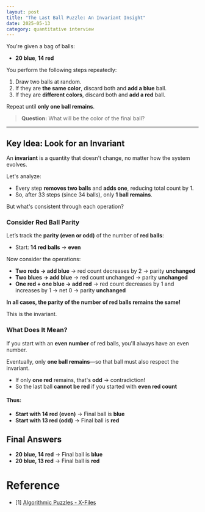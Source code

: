 ```yaml
---
layout: post
title: "The Last Ball Puzzle: An Invariant Insight"
date: 2025-05-13
category: quantitative interview
---
```


You're given a bag of balls:

- **20 blue**, **14 red**

You perform the following steps repeatedly:

1. Draw two balls at random.
2. If they are **the same color**, discard both and **add a blue** ball.
3. If they are **different colors**, discard both and **add a red** ball.

Repeat until **only one ball remains**.

> **Question:** What will be the color of the final ball?

---

## Key Idea: Look for an Invariant

An **invariant** is a quantity that doesn't change, no matter how the system evolves.

Let's analyze:

- Every step **removes two balls** and **adds one**, reducing total count by 1.
- So, after 33 steps (since 34 balls), only **1 ball remains**.

But what's consistent through each operation?

### Consider Red Ball Parity

Let’s track the **parity (even or odd)** of the number of **red balls**:

- Start: **14 red balls** → **even**

Now consider the operations:

- **Two reds → add blue** → red count decreases by 2 → parity **unchanged**
- **Two blues → add blue** → red count unchanged → parity **unchanged**
- **One red + one blue → add red** → red count decreases by 1 and increases by 1 → net 0 → parity **unchanged**

**In all cases, the parity of the number of red balls remains the same!**

This is the invariant.

### What Does It Mean?

If you start with an **even number** of red balls, you'll always have an even number.

Eventually, only **one ball remains**—so that ball must also respect the invariant.

- If only **one red** remains, that's **odd** → contradiction!
- So the last ball **cannot be red** if you started with **even red count**

#### Thus:

- **Start with 14 red (even)** → Final ball is **blue**
- **Start with 13 red (odd)** → Final ball is **red**

## Final Answers

- **20 blue, 14 red** → Final ball is **blue**
- **20 blue, 13 red** → Final ball is **red**

# Reference

* [1] [Algorithmic Puzzles - X-Files](https://doc.lagout.org/science/0_Computer%20Science/2_Algorithms/Algorithmic%20Puzzles%20%5BLevitin%20%26%20Levitin%202011-10-14%5D.pdf)
